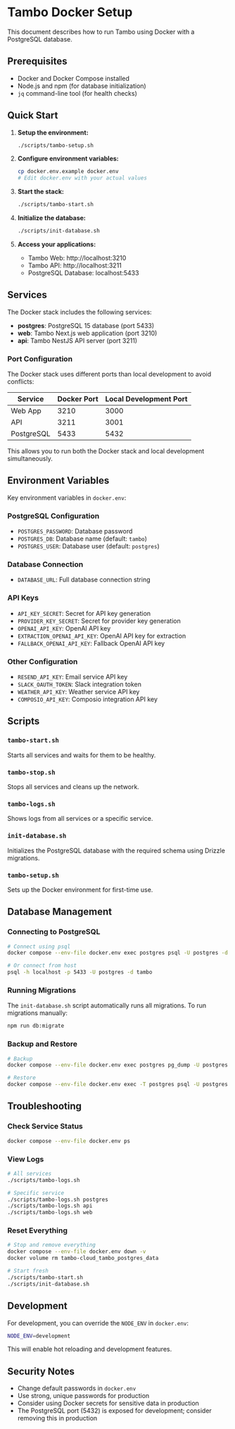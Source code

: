 # Tambo Docker Setup

This document describes how to run Tambo using Docker with a PostgreSQL database.

## Prerequisites

- Docker and Docker Compose installed
- Node.js and npm (for database initialization)
- `jq` command-line tool (for health checks)

## Quick Start

1. **Setup the environment:**

   ```bash
   ./scripts/tambo-setup.sh
   ```

2. **Configure environment variables:**

   ```bash
   cp docker.env.example docker.env
   # Edit docker.env with your actual values
   ```

3. **Start the stack:**

   ```bash
   ./scripts/tambo-start.sh
   ```

4. **Initialize the database:**

   ```bash
   ./scripts/init-database.sh
   ```

5. **Access your applications:**
   - Tambo Web: http://localhost:3210
   - Tambo API: http://localhost:3211
   - PostgreSQL Database: localhost:5433

## Services

The Docker stack includes the following services:

- **postgres**: PostgreSQL 15 database (port 5433)
- **web**: Tambo Next.js web application (port 3210)
- **api**: Tambo NestJS API server (port 3211)

### Port Configuration

The Docker stack uses different ports than local development to avoid conflicts:

| Service    | Docker Port | Local Development Port |
| ---------- | ----------- | ---------------------- |
| Web App    | 3210        | 3000                   |
| API        | 3211        | 3001                   |
| PostgreSQL | 5433        | 5432                   |

This allows you to run both the Docker stack and local development simultaneously.

## Environment Variables

Key environment variables in `docker.env`:

### PostgreSQL Configuration

- `POSTGRES_PASSWORD`: Database password
- `POSTGRES_DB`: Database name (default: `tambo`)
- `POSTGRES_USER`: Database user (default: `postgres`)

### Database Connection

- `DATABASE_URL`: Full database connection string

### API Keys

- `API_KEY_SECRET`: Secret for API key generation
- `PROVIDER_KEY_SECRET`: Secret for provider key generation
- `OPENAI_API_KEY`: OpenAI API key
- `EXTRACTION_OPENAI_API_KEY`: OpenAI API key for extraction
- `FALLBACK_OPENAI_API_KEY`: Fallback OpenAI API key

### Other Configuration

- `RESEND_API_KEY`: Email service API key
- `SLACK_OAUTH_TOKEN`: Slack integration token
- `WEATHER_API_KEY`: Weather service API key
- `COMPOSIO_API_KEY`: Composio integration API key

## Scripts

### `tambo-start.sh`

Starts all services and waits for them to be healthy.

### `tambo-stop.sh`

Stops all services and cleans up the network.

### `tambo-logs.sh`

Shows logs from all services or a specific service.

### `init-database.sh`

Initializes the PostgreSQL database with the required schema using Drizzle migrations.

### `tambo-setup.sh`

Sets up the Docker environment for first-time use.

## Database Management

### Connecting to PostgreSQL

```bash
# Connect using psql
docker compose --env-file docker.env exec postgres psql -U postgres -d tambo

# Or connect from host
psql -h localhost -p 5433 -U postgres -d tambo
```

### Running Migrations

The `init-database.sh` script automatically runs all migrations. To run migrations manually:

```bash
npm run db:migrate
```

### Backup and Restore

```bash
# Backup
docker compose --env-file docker.env exec postgres pg_dump -U postgres tambo > backup.sql

# Restore
docker compose --env-file docker.env exec -T postgres psql -U postgres tambo < backup.sql
```

## Troubleshooting

### Check Service Status

```bash
docker compose --env-file docker.env ps
```

### View Logs

```bash
# All services
./scripts/tambo-logs.sh

# Specific service
./scripts/tambo-logs.sh postgres
./scripts/tambo-logs.sh api
./scripts/tambo-logs.sh web
```

### Reset Everything

```bash
# Stop and remove everything
docker compose --env-file docker.env down -v
docker volume rm tambo-cloud_tambo_postgres_data

# Start fresh
./scripts/tambo-start.sh
./scripts/init-database.sh
```

## Development

For development, you can override the `NODE_ENV` in `docker.env`:

```bash
NODE_ENV=development
```

This will enable hot reloading and development features.

## Security Notes

- Change default passwords in `docker.env`
- Use strong, unique passwords for production
- Consider using Docker secrets for sensitive data in production
- The PostgreSQL port (5432) is exposed for development; consider removing this in production
